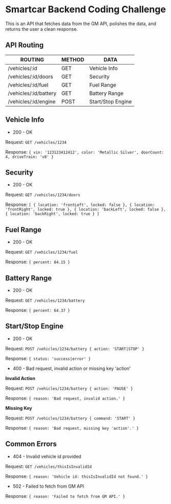 # Smartcar Backend Coding Challenge

This is an API that fetches data from the GM API, polishes the data, and returns the user a clean response.

## API Routing

| ROUTING               | METHOD | DATA              |
| --------------------- | ------ | ----------------- |
| /vehicles/:id         | GET    | Vehicle Info      |
| /vehicles/:id/doors   | GET    | Security          |
| /vehicles/:id/fuel    | GET    | Fuel Range        |
| /vehicles/:id/battery | GET    | Battery Range     |
| /vehicles/:id/engine  | POST   | Start/Stop Engine |

## Vehicle Info

- 200 - OK

Request: `GET /vehicles/1234`

Response: `{ vin: '123123412412', color: 'Metallic Silver', doorCount: 4, driveTrain: 'v8' }`

## Security

- 200 - OK

Request: `GET /vehicles/1234/doors`

Response: `[ { location: 'frontLeft', locked: false }, { location: 'frontRight', locked: true }, { location: 'backLeft', locked: false }, { location: 'backRight', locked: true } ]`

## Fuel Range

- 200 - OK

Request: `GET /vehicles/1234/fuel`

Response: `{ percent: 84.15 }`

## Battery Range

- 200 - OK

Request: `GET /vehicles/1234/battery`

Response: `{ percent: 64.37 }`

## Start/Stop Engine

- 200 - OK

Request: `POST /vehicles/1234/battery { action: 'START|STOP' }`

Response: `{ status: 'success|error' }`

- 400 - Bad request, invalid action or missing key 'action'

**Invalid Action**

Request: `POST /vehicles/1234/battery { action: 'PAUSE' }`

Response: `{ reason: 'Bad request, invalid action.' }`

**Missing Key**

Request: `POST /vehicles/1234/battery { command: 'START' }`

Response: `{ reason: 'Bad request, missing key 'action'.' }`

## Common Errors

- 404 - Invalid vehicle id provided

Request: `GET /vehicles/thisIsInvalidId`

Response: `{ reason: 'Vehicle id: thisIsInvalidId not found.' }`

- 502 - Failed to fetch from GM API

Response: `{ reason: 'Failed to fetch from GM API.' }`
